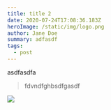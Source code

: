 ```yaml
---
title: title 2
date: 2020-07-24T17:08:36.183Z
heroImage: /static/img/logo.png
author: Jane Doe
summary: adfasdf
tags:
  - post
---
```

asdfasdfa

> fdvndfghbsdfgasdf

![](/static/img/logo.png)